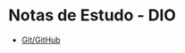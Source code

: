 # Notas de Estudo - DIO

- [Git/GitHub](https://github.com/mjuli/estudos-dio/blob/main/git-github/git-github.md)
